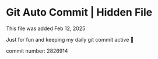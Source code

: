 # Git Auto Commit | Hidden File

This file was added Feb 12, 2025

Just for fun and keeping my daily git commit active 🤪

commit number: 2826914

